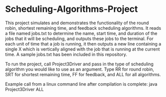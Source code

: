 # Scheduling-Algorithms-Project
This project simulates and demonstrates the functionality of the round robin, shortest remaining time, and feedback scheduling algorithms. It reads a file named jobs.txt to determine the name, start time, and duration of the jobs that it will be scheduling, and outputs these jobs to the terminal. For each unit of time that a job is running, it then outputs a new line containing a single X which is vertically aligned with the job that is running at the current time.
A sample jobs.txt has been included in this repository.

To run the project, call Project3Driver and pass in the type of scheduling algorithm you would like to use as an argument.
Type RR for round robin, SRT for shortest remaining time, FF for feedback, and ALL for all algorithms.

Example call from a linux command line after compilation is complete: java Project3Driver ALL
